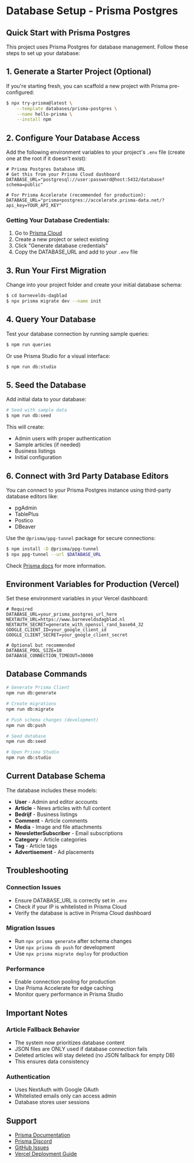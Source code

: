 # Database Setup - Prisma Postgres

## Quick Start with Prisma Postgres

This project uses Prisma Postgres for database management. Follow these steps to set up your database:

## 1. Generate a Starter Project (Optional)

If you're starting fresh, you can scaffold a new project with Prisma pre-configured:

```bash
$ npx try-prisma@latest \
    --template databases/prisma-postgres \
    --name hello-prisma \
    --install npm
```

## 2. Configure Your Database Access

Add the following environment variables to your project's `.env` file (create one at the root if it doesn't exist):

```env
# Prisma Postgres Database URL
# Get this from your Prisma Cloud dashboard
DATABASE_URL="postgresql://user:password@host:5432/database?schema=public"

# For Prisma Accelerate (recommended for production):
DATABASE_URL="prisma+postgres://accelerate.prisma-data.net/?api_key=YOUR_API_KEY"
```

### Getting Your Database Credentials:

1. Go to [Prisma Cloud](https://console.prisma.io/)
2. Create a new project or select existing
3. Click "Generate database credentials"
4. Copy the DATABASE_URL and add to your `.env` file

## 3. Run Your First Migration

Change into your project folder and create your initial database schema:

```bash
$ cd barnevelds-dagblad
$ npx prisma migrate dev --name init
```

## 4. Query Your Database

Test your database connection by running sample queries:

```bash
$ npm run queries
```

Or use Prisma Studio for a visual interface:

```bash
$ npm run db:studio
```

## 5. Seed the Database

Add initial data to your database:

```bash
# Seed with sample data
$ npm run db:seed
```

This will create:
- Admin users with proper authentication
- Sample articles (if needed)
- Business listings
- Initial configuration

## 6. Connect with 3rd Party Database Editors

You can connect to your Prisma Postgres instance using third-party database editors like:
- pgAdmin
- TablePlus
- Postico
- DBeaver

Use the `@prisma/ppg-tunnel` package for secure connections:

```bash
$ npm install -D @prisma/ppg-tunnel
$ npx ppg-tunnel --url $DATABASE_URL
```

Check [Prisma docs](https://www.prisma.io/docs/orm/tools/ppg-tunnel) for more information.

## Environment Variables for Production (Vercel)

Set these environment variables in your Vercel dashboard:

```env
# Required
DATABASE_URL=your_prisma_postgres_url_here
NEXTAUTH_URL=https://www.barneveldsdagblad.nl
NEXTAUTH_SECRET=generate_with_openssl_rand_base64_32
GOOGLE_CLIENT_ID=your_google_client_id
GOOGLE_CLIENT_SECRET=your_google_client_secret

# Optional but recommended
DATABASE_POOL_SIZE=10
DATABASE_CONNECTION_TIMEOUT=30000
```

## Database Commands

```bash
# Generate Prisma Client
npm run db:generate

# Create migrations
npm run db:migrate

# Push schema changes (development)
npm run db:push

# Seed database
npm run db:seed

# Open Prisma Studio
npm run db:studio
```

## Current Database Schema

The database includes these models:
- **User** - Admin and editor accounts
- **Article** - News articles with full content
- **Bedrijf** - Business listings
- **Comment** - Article comments
- **Media** - Image and file attachments
- **NewsletterSubscriber** - Email subscriptions
- **Category** - Article categories
- **Tag** - Article tags
- **Advertisement** - Ad placements

## Troubleshooting

### Connection Issues
- Ensure DATABASE_URL is correctly set in `.env`
- Check if your IP is whitelisted in Prisma Cloud
- Verify the database is active in Prisma Cloud dashboard

### Migration Issues
- Run `npx prisma generate` after schema changes
- Use `npx prisma db push` for development
- Use `npx prisma migrate deploy` for production

### Performance
- Enable connection pooling for production
- Use Prisma Accelerate for edge caching
- Monitor query performance in Prisma Studio

## Important Notes

### Article Fallback Behavior
- The system now prioritizes database content
- JSON files are ONLY used if database connection fails
- Deleted articles will stay deleted (no JSON fallback for empty DB)
- This ensures data consistency

### Authentication
- Uses NextAuth with Google OAuth
- Whitelisted emails only can access admin
- Database stores user sessions

## Support

- [Prisma Documentation](https://www.prisma.io/docs)
- [Prisma Discord](https://discord.gg/prisma)
- [GitHub Issues](https://github.com/prisma/prisma/issues)
- [Vercel Deployment Guide](https://vercel.com/docs/storage/vercel-postgres)